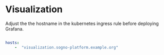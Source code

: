 # Visualization

Adjust the the hostname in the kubernetes ingress rule before deploying Grafana.

```yaml

hosts:
    -  "visualization.sogno-platform.example.org"

```